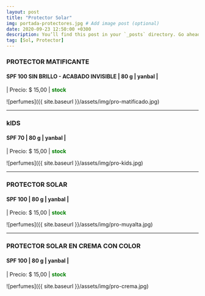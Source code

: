 ```yaml
---
layout: post
title: "Protector Solar"
img: portada-protectores.jpg # Add image post (optional)
date: 2020-09-23 12:50:00 +0300
description: You’ll find this post in your `_posts` directory. Go ahead and edit it and re-build the site to see your changes. # Add post description (optional)
tag: [Sol, Protector]
---
```

### PROTECTOR MATIFICANTE
#### SPF 100 SIN BRILLO - ACABADO INVISIBLE | 80 g  | yanbal  |
| Precio: $ 15,00  | <b style='color:green'> stock </b>

![perfumes]({{ site.baseurl }}/assets/img/pro-matificado.jpg)
* * *
### kIDS
#### SPF 70 | 80 g  | yanbal  |
| Precio: $  15,00 | <b style='color:green'> stock </b>

![perfumes]({{ site.baseurl }}/assets/img/pro-kids.jpg)
* * *
### PROTECTOR SOLAR
#### SPF 100 | 80 g  | yanbal  |
| Precio: $  15,00  | <b style='color:green'> stock </b>

![perfumes]({{ site.baseurl }}/assets/img/pro-muyalta.jpg)
* * *
### PROTECTOR SOLAR EN CREMA CON COLOR
#### SPF 100 | 80 g  | yanbal  |
| Precio: $  15,00  | <b style='color:green'> stock </b>

![perfumes]({{ site.baseurl }}/assets/img/pro-crema.jpg)

